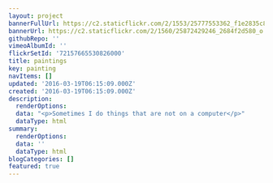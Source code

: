 ```yaml
---
layout: project
bannerFullUrl: https://c2.staticflickr.com/2/1553/25777553362_f1e2835c8f_b.jpg
bannerUrl: https://c2.staticflickr.com/2/1560/25872429246_2684f2d580_o.jpg
githubRepo: ''
vimeoAlbumId: ''
flickrSetId: '72157665530826000'
title: paintings
key: painting
navItems: []
updated: '2016-03-19T06:15:09.000Z'
created: '2016-03-19T06:15:09.000Z'
description:
  renderOptions: 
  data: "<p>Sometimes I do things that are not on a computer</p>"
  dataType: html
summary:
  renderOptions: 
  data: ''
  dataType: html
blogCategories: []
featured: true
---
```


